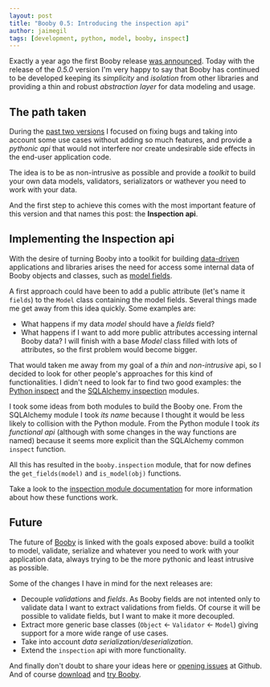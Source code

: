 ```yaml
---
layout: post
title: "Booby 0.5: Introducing the inspection api"
author: jaimegil
tags: [development, python, model, booby, inspect]
---
```


Exactly a year ago the first Booby release [was announced][booby_announce]. Today with the release of the *0.5.0* version I'm very happy to say that Booby has continued to be developed keeping its *simplicity* and *isolation* from other libraries and providing a thin and robust *abstraction layer* for data modeling and usage.

## The path taken

During the [past two versions][changes] I focused on fixing bugs and taking into account some use cases without adding so much features, and provide a *pythonic api* that would not interfere nor create undesirable side effects in the end-user application code.

The idea is to be as non-intrusive as possible and provide a *toolkit* to build your own data models, validators, serializators or wathever you need to work with your data.

And the first step to achieve this comes with the most important feature of this version and that names this post: the **Inspection api**.

## Implementing the Inspection api

With the desire of turning Booby into a toolkit for building [data-driven][data_driven_wikipedia] applications and libraries arises the need for access some internal data of Booby objects and classes, such as [model fields][models_docs].

A first approach could have been to add a public attribute (let's name it `fields`) to the `Model` class containing the model fields. Several things made me get away from this idea quickly. Some examples are:

* What happens if my data *model* should have a *fields* field?
* What happens if I want to add more public attributes accessing internal Booby data? I will finish with a base *Model* class filled with lots of attributes, so the first problem would become bigger.

That would taken me away from my goal of a *thin* and *non-intrusive* api, so I decided to look for other people's approaches for this kind of functionalities. I didn't need to look far to find two good examples: the [Python inspect][python_inspect_docs] and the [SQLAlchemy inspection][sqlalchemy_inspection_docs] modules.

I took some ideas from both modules to build the Booby one. From the SQLAlchemy module I took *its name* because I thought it would be less likely to collision with the Python module. From the Python module I took *its functional api* (although with some changes in the way functions are named) because it seems more explicit than the SQLAlchemy common `inspect` function.

All this has resulted in the `booby.inspection` module, that for now defines the `get_fields(model)` and `is_model(obj)` functions.

Take a look to the [inspection module documentation][inspection_api_docs] for more information about how these functions work.

## Future

The future of [Booby][booby_at_github] is linked with the goals exposed above: build a toolkit to model, validate, serialize and whatever you need to work with your application data, always trying to be the more pythonic and least intrusive as possible.

Some of the changes I have in mind for the next releases are:

* Decouple *validations* and *fields*. As Booby fields are not intented only to validate data I want to extract validations from fields. Of course it will be possible to validate fields, but I want to make it more decoupled.
* Extract more generic base classes (`Object` <- `Validator` <- `Model`) giving support for a more wide range of use cases.
* Take into account *data serialization/deserialization*.
* Extend the `inspection` api with more functionality.

And finally don't doubt to share your ideas here or [opening issues][booby_issues] at Github. And of course [download][booby_at_pypi] and [try Booby][booby_docs].


[booby_announce]: /2013/01/04/booby-data-modeling-and-validation.html
[changes]: https://booby.readthedocs.org/en/0.5.0/changes.html
[inspection_api_docs]: https://booby.readthedocs.org/en/0.5.0/inspection.html
[data_driven_wikipedia]: https://en.wikipedia.org/wiki/Data-driven_programming
[models_docs]: https://booby.readthedocs.org/en/0.5.0/models.html
[python_inspect_docs]: http://docs.python.org/3.3/library/inspect.html
[sqlalchemy_inspection_docs]: http://docs.sqlalchemy.org/en/rel_0_9/core/inspection.html
[booby_at_github]: https://github.com/jaimegildesagredo/booby
[booby_issues]: https://github.com/jaimegildesagredo/booby/issues
[booby_at_pypi]: https://pypi.python.org/pypi/booby
[booby_docs]: https://booby.readthedocs.org/en/0.5.0
